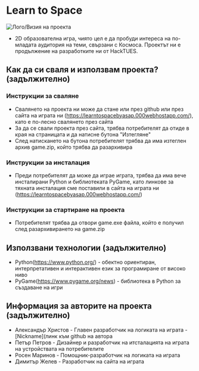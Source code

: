 # Learn to Space

![Лого/Визия на проекта](path_to_logo.png)

* 2D образователна игра, чиято цел е да пробуди интереса на по-младата аудитория на теми, свързани с Космоса. Проектът ни е продължение на разработките ни от HackTUES.

## Как да си сваля и използвам проекта? (задължително)

### Инструкции за сваляне
* Свалянето на проекта ни може да стане или през github или през сайта на играта ни (https://learntospacebyasap.000webhostapp.com/), като е по-лесно свалянето през сайта
* За да се свали проекта през сайта, трябва потребителят да отиде в края на страницата и да натисне бутона "Изтегляне"
* След натискането на бутона потребителят трябва да има изтеглен архив game.zip, който трябва да разархивира

### Инструкции за инсталация
* Преди потребителят да може да играе играта, трябва да има вече инсталирани Python и библиотеката PyGame, като линкове за тяхната инсталация сме поставили в сайта на играта ни (https://learntospacebyasap.000webhostapp.com/)

### Инструкции за стартиране на проекта
* Потребителят трябва да отвори game.exe файла, който е получил след разархивирането на game.zip

## Използвани технологии (задължително)

* Python(https://www.python.org/) - обектно ориентиран, интерпретативен и интерактивен език за програмиране от високо ниво
* PyGame(https://www.pygame.org/news) - библиотека в Python за създаване на игри

## Информация за авторите на проекта (задължително)

* Александър Христов - Главен разработчик на логиката на играта - [Nickname](линк към github на автора
* Петър Петров - Дизайнер и разработчик на итсталацията на играта на устройствата на потребителите
* Росен Маринов - Помощник-разработчик на логиката на играта
* Димитър Желев - Разработчик на сайта на играта

